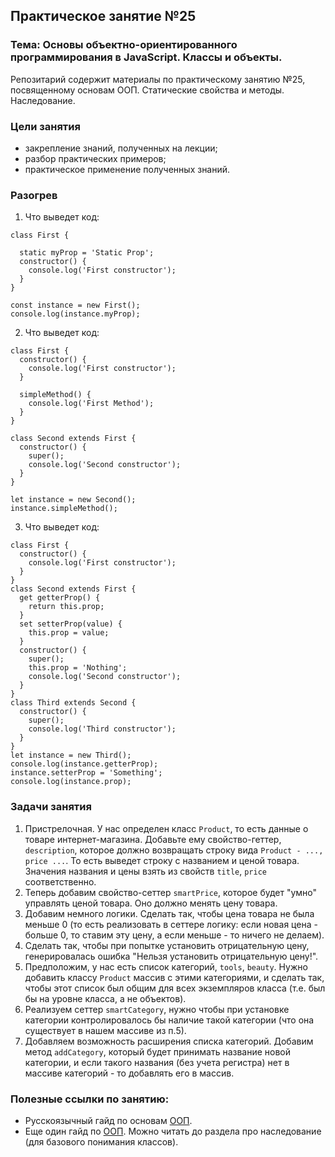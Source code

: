 ## Практическое занятие №25

### Тема: Основы объектно-ориентированного программирования в JavaScript. Классы и объекты.

Репозитарий содержит материалы по практическому занятию №25, посвященному основам ООП. Статические свойства и методы. Наследование.

### Цели занятия
- закрепление знаний, полученных на лекции;
- разбор практических примеров;
- практическое применение полученных знаний.

### Разогрев
1. Что выведет код:
```
class First {

  static myProp = 'Static Prop';
  constructor() {
    console.log('First constructor');
  }
}

const instance = new First();
console.log(instance.myProp);
```

2. Что выведет код:
```
class First {
  constructor() {
    console.log('First constructor');
  }

  simpleMethod() {
    console.log('First Method');
  }
}

class Second extends First {
  constructor() {
    super();
    console.log('Second constructor');
  }
}

let instance = new Second();
instance.simpleMethod();
```

3. Что выведет код:
```
class First {
  constructor() {
    console.log('First constructor');
  }
}
class Second extends First {
  get getterProp() {
    return this.prop;
  }
  set setterProp(value) {
    this.prop = value;
  }
  constructor() {
    super();
    this.prop = 'Nothing';
    console.log('Second constructor');
  }
}
class Third extends Second {
  constructor() {
    super();
    console.log('Third constructor');
  }
}
let instance = new Third();
console.log(instance.getterProp);
instance.setterProp = 'Something';
console.log(instance.prop);

```

### Задачи занятия
1. Пристрелочная. У нас определен класс `Product`, то есть данные о товаре интернет-магазина. Добавьте ему свойство-геттер, `description`, которое должно возвращать строку вида `Product - ..., price ...`. То есть выведет строку с названием и ценой товара. Значения названия и цены взять из свойств `title`, `price` соответственно.
2. Теперь добавим свойство-сеттер `smartPrice`, которое будет "умно" управлять ценой товара. Оно должно менять цену товара.
3. Добавим немного логики. Сделать так, чтобы цена товара не была меньше 0 (то есть реализовать в сеттере логику: если новая цена - больше 0, то ставим эту цену, а если меньше - то ничего не делаем).
4. Сделать так, чтобы при попытке установить отрицательную цену, генерировалась ошибка "Нельзя установить отрицательную цену!".
5. Предположим, у нас есть список категорий, `tools`, `beauty`. Нужно добавить классу `Product` массив с этими категориями, и сделать так, чтобы этот список был общим для всех экземпляров класса (т.е. был бы на уровне класса, а не объектов).
6. Реализуем сеттер `smartCategory`, нужно чтобы при установке категории контролировалось бы наличие такой категории (что она существует в нашем массиве из п.5).
7. Добавляем возможность расширения списка категорий. Добавим метод `addCategory`, который будет принимать название новой категории, и если такого названия (без учета регистра) нет в массиве категорий - то добавлять его в массив.

### Полезные ссылки по занятию:
 - Русскоязычный гайд по основам [ООП](https://learn.javascript.ru/class).
 - Еще один гайд по [ООП](https://proglib.io/p/uchebnik-po-javascript-oop-na-prostyh-primerah-2022-06-26). Можно читать до раздела про наследование (для базового понимания классов).